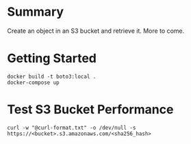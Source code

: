 # Summary
Create an object in an S3 bucket and retrieve it. More to come. 

# Getting Started
```
docker build -t boto3:local .
docker-compose up
```

# Test S3 Bucket Performance
```
curl -w "@curl-format.txt" -o /dev/null -s https://<bucket>.s3.amazonaws.com/<sha256_hash>
```
